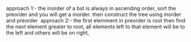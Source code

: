 approach 1:- the inorder of a bst is always in ascending order, sort the preorder and you will get a inorder. then construct the tree using inorder and preorder
​
approach 2:- the first elemment in preorder is root then find the next element greater to root, all elements left to that element will be to the left and others will be on right,